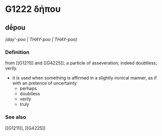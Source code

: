 # G1222 δήπου

## dḗpou

_(day'-poo | THAY-poo | THAY-poo)_

### Definition

from [[G1211]] and [[G4225]]; a particle of asseveration; indeed doubtless; verily.

- it is used when something is affirmed in a slightly ironical manner, as if with an pretence of uncertainty
  - perhaps
  - doubtless
  - verily
  - truly

### See also

[[G1211]], [[G4225]]

